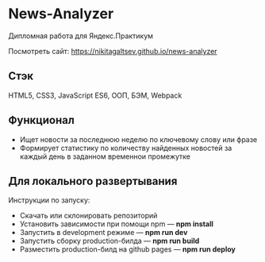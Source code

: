 # News-Analyzer
Дипломная работа для Яндекс.Практикум

Посмотреть сайт:
https://nikitagaltsev.github.io/news-analyzer

## Стэк

HTML5, CSS3, JavaScript ES6, ООП, БЭМ, Webpack

## Функционал

* Ищет новости за последнюю неделю по ключевому слову или фразе
* Формирует статистику по количеству найденных новостей за каждый день в заданном временнои промежутке

## Для локального развертывания

Инструкции по запуску:
<ul>
  <li>Скачать или склонировать репозиторий</li>
  <li>Установить зависимости при помощи npm — <b>npm install</b></li>
  <li>Запустить в development режиме — <b>npm run dev</b></li>
  <li>Запустить сборку production-билда — <b>npm run build</b></li>
  <li>Разместить production-билд на github pages — <b>npm run deploy</b></li>
</ul>


